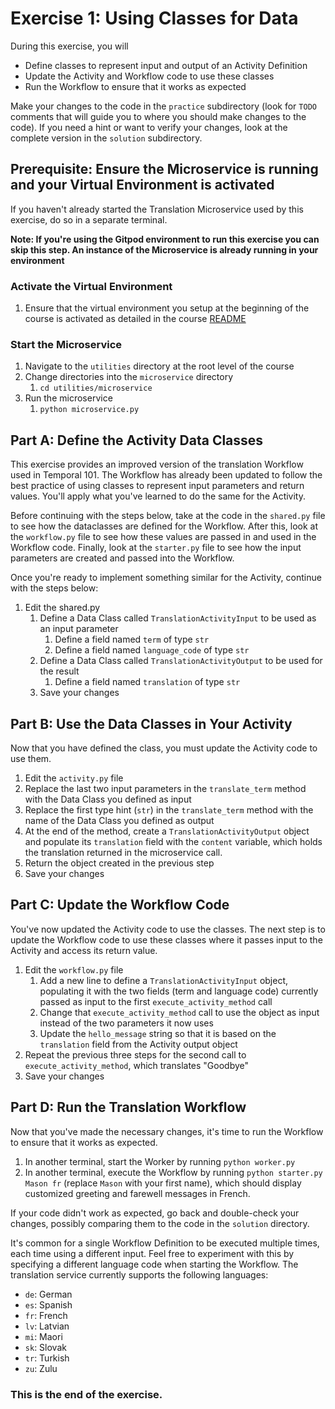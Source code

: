 # Exercise 1: Using Classes for Data
During this exercise, you will

* Define classes to represent input and output of an Activity Definition
* Update the Activity and Workflow code to use these classes
* Run the Workflow to ensure that it works as expected

Make your changes to the code in the `practice` subdirectory (look for `TODO` comments that will guide you to where you should make changes to the code). If you need a hint or want to verify your changes, look at the complete version in the `solution` subdirectory.

## Prerequisite: Ensure the Microservice is running and your Virtual Environment is activated
If you haven't already started the Translation Microservice used by this exercise, 
do so in a separate terminal.

**Note: If you're using the Gitpod environment to run this exercise you can
skip this step. An instance of the Microservice is already running in your
environment**

### Activate the Virtual Environment
1. Ensure that the virtual environment you setup at the beginning of the
course is activated as detailed in the course [README](../../README.md#setup-your-python-virtual-environment)

### Start the Microservice
1. Navigate to the `utilities` directory at the root level of the course
2. Change directories into the `microservice` directory
   1. `cd utilities/microservice`
3. Run the microservice
   1. `python microservice.py`

## Part A: Define the Activity Data Classes
This exercise provides an improved version of the translation Workflow used in Temporal 101. The Workflow has already been updated to follow the best practice of using classes to represent input parameters and return values. You'll apply what you've learned to do the same for the Activity.

Before continuing with the steps below, take at the code in the `shared.py` file to see how the dataclasses are defined for the Workflow. After this, look at the `workflow.py` file to see how these values are passed in and used in the Workflow code. Finally, look at the `starter.py` file to see how the input parameters are created and passed into the Workflow.

Once you're ready to implement something similar for the Activity, continue with the steps below:

1. Edit the shared.py
    1. Define a Data Class called `TranslationActivityInput` to be used as an input parameter
        1. Define a field named `term` of type `str`
        1. Define a field named `language_code` of type `str`
    2. Define a Data Class called `TranslationActivityOutput` to be used for the result
        1. Define a field named `translation` of type `str`
    3. Save your changes


## Part B: Use the Data Classes in Your Activity
Now that you have defined the class, you must update the Activity code to use them.

1. Edit the `activity.py` file
2. Replace the last two input parameters in the `translate_term` method with the Data Class you defined as input
3. Replace the first type hint (`str`) in the `translate_term` method with the name of the Data Class you defined as output
4. At the end of the method, create a `TranslationActivityOutput` object and populate its `translation` field with the `content` variable, which holds the translation returned in the microservice call.
5. Return the object created in the previous step
6. Save your changes


## Part C: Update the Workflow Code
You've now updated the Activity code to use the classes. The next step is to update the Workflow code to use these classes where it passes input to the Activity and access its return value.

1. Edit the `workflow.py` file
    1. Add a new line to define a `TranslationActivityInput` object, populating it with the two fields
    (term and language code) currently passed as input to the first `execute_activity_method` call
    2. Change that `execute_activity_method` call to use the object as input instead of the two parameters it now uses
    3. Update the `hello_message` string so that it is based on the `translation` field from the Activity output object
2. Repeat the previous three steps for the second call to `execute_activity_method`, which translates "Goodbye" 
3. Save your changes


## Part D: Run the Translation Workflow
Now that you've made the necessary changes, it's time to run the Workflow to ensure that it works as expected.

1. In another terminal, start the Worker by running `python worker.py`
2. In another terminal, execute the Workflow by running `python starter.py Mason fr` (replace `Mason` with your first name), which should display customized greeting and farewell messages in French.

If your code didn't work as expected, go back and double-check your changes, possibly comparing them to the code in the `solution` directory.

It's common for a single Workflow Definition to be executed multiple times, each time using a different input. Feel free to experiment with this by specifying a different language code when starting the Workflow. The translation service currently supports the following languages:

* `de`: German
* `es`: Spanish
* `fr`: French
* `lv`: Latvian
* `mi`: Maori
* `sk`: Slovak
* `tr`: Turkish
* `zu`: Zulu



### This is the end of the exercise.

